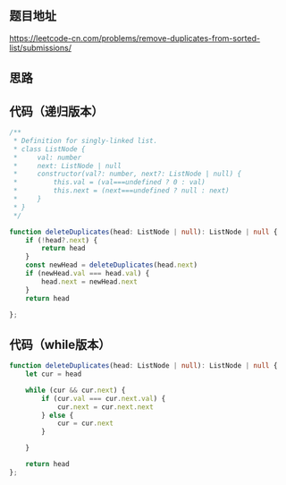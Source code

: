 
## 题目地址
https://leetcode-cn.com/problems/remove-duplicates-from-sorted-list/submissions/
## 思路

## 代码（递归版本）
```typescript
/**
 * Definition for singly-linked list.
 * class ListNode {
 *     val: number
 *     next: ListNode | null
 *     constructor(val?: number, next?: ListNode | null) {
 *         this.val = (val===undefined ? 0 : val)
 *         this.next = (next===undefined ? null : next)
 *     }
 * }
 */

function deleteDuplicates(head: ListNode | null): ListNode | null {
    if (!head?.next) {
        return head
    }
    const newHead = deleteDuplicates(head.next)
    if (newHead.val === head.val) {
        head.next = newHead.next
    }
    return head

};
```

## 代码（while版本）
```typescript
function deleteDuplicates(head: ListNode | null): ListNode | null {
    let cur = head

    while (cur && cur.next) {
        if (cur.val === cur.next.val) {
            cur.next = cur.next.next
        } else {
            cur = cur.next
        }

    }

    return head
};
```